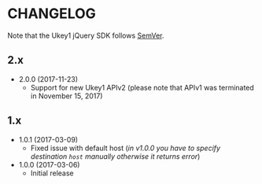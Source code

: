 # CHANGELOG

Note that the Ukey1 jQuery SDK follows [SemVer](http://semver.org/).


## 2.x

- 2.0.0 (2017-11-23)
  - Support for new Ukey1 APIv2 (please note that APIv1 was terminated in November 15, 2017)

## 1.x

- 1.0.1 (2017-03-09)
  - Fixed issue with default host (*in v1.0.0 you have to specify destination `host` manually otherwise it returns error*)
- 1.0.0 (2017-03-06)
  - Initial release
